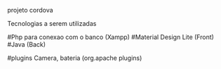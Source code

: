 projeto cordova


Tecnologias a serem utilizadas

#Php para conexao com o banco (Xampp)
#Material Design Lite (Front)
#Java (Back)

#plugins
Camera, bateria (org.apache plugins)